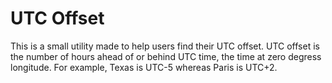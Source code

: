# UTC Offset

This is a small utility made to help users find their UTC offset. UTC offset is the
number of hours ahead of or behind UTC time, the time at zero degress longitude. For
example, Texas is UTC-5 whereas Paris is UTC+2.